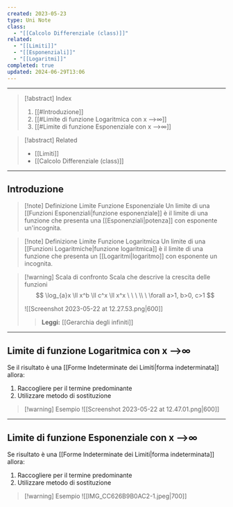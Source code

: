 ```yaml
---
created: 2023-05-23
type: Uni Note
class:
  - "[[Calcolo Differenziale (class)]]"
related:
  - "[[Limiti]]"
  - "[[Esponenziali]]"
  - "[[Logaritmi]]"
completed: true
updated: 2024-06-29T13:06
---
```

---

>[!abstract] Index
>1. [[#Introduzione]]
>2. [[#Limite di funzione Logaritmica con x -->∞]]
>3. [[#Limite di funzione Esponenziale con x -->∞]]

>[!abstract] Related
>- [[Limiti]]
>- [[Calcolo Differenziale (class)]]

---
## Introduzione

>[!note] Definizione Limite Funzione Esponenziale
>Un limite di una [[Funzioni Esponenziali|funzione esponenziale]] è il limite di una funzione che presenta una [[Esponenziali|potenza]] con esponente un'incognita.

>[!note] Definizione Limite Funzione Logaritmica
>Un limite di una [[Funzioni Logaritmiche|funzione logaritmica]] è il limite di una funzione che presenta un [[Logaritmi|logaritmo]] con esponente un incognita.

>[!warning] Scala di confronto
>Scala che descrive la crescita delle funzioni
>$$
>\log_{a}x \ll x^b \ll c^x \ll x^x \ \ \ \\ \ \forall a>1, b>0, c>1
>$$
>
>![[Screenshot 2023-05-22 at 12.27.53.png|600]]
>>**Leggi:**  [[Gerarchia degli infiniti]]

---
## Limite di funzione Logaritmica con x -->∞

Se il risultato è una [[Forme Indeterminate dei Limiti|forma indeterminata]] allora:
1. Raccogliere per il termine predominante 
2. Utilizzare metodo di sostituzione

>[!warning] Esempio
>![[Screenshot 2023-05-22 at 12.47.01.png|600]]

---
## Limite di funzione Esponenziale con x -->∞

Se risultato è una [[Forme Indeterminate dei Limiti|forma indeterminata]] allora:
1. Raccogliere per il termine predominante 
2. Utilizzare metodo di sostituzione

>[!warning] Esempio
>![[IMG_CC626B9B0AC2-1.jpeg|700]]

